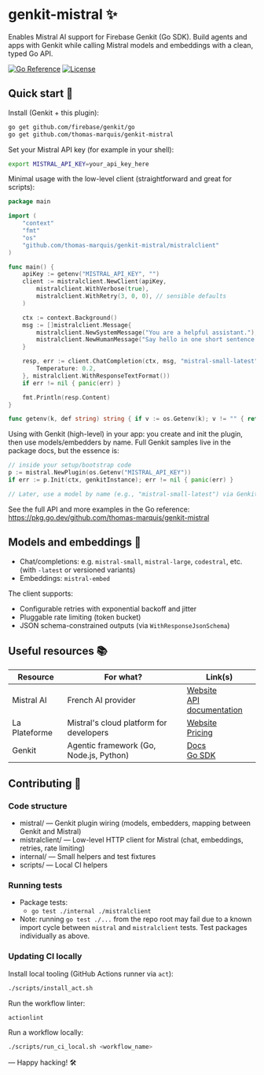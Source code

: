 # genkit-mistral ✨

Enables Mistral AI support for Firebase Genkit (Go SDK). Build agents and apps with Genkit while calling Mistral models and embeddings with a clean, typed Go API.

[![Go Reference](https://pkg.go.dev/badge/github.com/thomas-marquis/genkit-mistral.svg)](https://pkg.go.dev/github.com/thomas-marquis/genkit-mistral) [![License](https://img.shields.io/badge/license-Apache--2.0-blue.svg)](LICENCE)

## Quick start 🚀

Install (Genkit + this plugin):

```bash
go get github.com/firebase/genkit/go
go get github.com/thomas-marquis/genkit-mistral
```

Set your Mistral API key (for example in your shell):

```bash
export MISTRAL_API_KEY=your_api_key_here
```

Minimal usage with the low-level client (straightforward and great for scripts):

```go
package main

import (
    "context"
    "fmt"
    "os"
    "github.com/thomas-marquis/genkit-mistral/mistralclient"
)

func main() {
    apiKey := getenv("MISTRAL_API_KEY", "")
    client := mistralclient.NewClient(apiKey,
        mistralclient.WithVerbose(true),
        mistralclient.WithRetry(3, 0, 0), // sensible defaults
    )

    ctx := context.Background()
    msg := []mistralclient.Message{
        mistralclient.NewSystemMessage("You are a helpful assistant."),
        mistralclient.NewHumanMessage("Say hello in one short sentence."),
    }

    resp, err := client.ChatCompletion(ctx, msg, "mistral-small-latest", &mistralclient.ModelConfig{
        Temperature: 0.2,
    }, mistralclient.WithResponseTextFormat())
    if err != nil { panic(err) }

    fmt.Println(resp.Content)
}

func getenv(k, def string) string { if v := os.Getenv(k); v != "" { return v }; return def }
```

Using with Genkit (high-level) in your app: you create and init the plugin, then use models/embedders by name. Full Genkit samples live in the package docs, but the essence is:

```go
// inside your setup/bootstrap code
p := mistral.NewPlugin(os.Getenv("MISTRAL_API_KEY"))
if err := p.Init(ctx, genkitInstance); err != nil { panic(err) }

// Later, use a model by name (e.g., "mistral-small-latest") via Genkit's APIs.
```

See the full API and more examples in the Go reference: https://pkg.go.dev/github.com/thomas-marquis/genkit-mistral

## Models and embeddings 🧠

- Chat/completions: e.g. `mistral-small`, `mistral-large`, `codestral`, etc. (with `-latest` or versioned variants)
- Embeddings: `mistral-embed`

The client supports:
- Configurable retries with exponential backoff and jitter
- Pluggable rate limiting (token bucket)
- JSON schema-constrained outputs (via `WithResponseJsonSchema`)

## Useful resources 📚

| Resource      | For what?                                      | Link(s)                                                                                                             |
|---------------|-------------------------------------------------|---------------------------------------------------------------------------------------------------------------------|
| Mistral AI    | French AI provider                              | [Website](https://mistral.ai/) <br/> [API documentation](https://docs.mistral.ai/api/)                              |
| La Plateforme | Mistral's cloud platform for developers         | [Website](https://mistral.ai/products/la-plateforme) <br/> [Pricing](https://mistral.ai/pricing#api-pricing)        |
| Genkit        | Agentic framework (Go, Node.js, Python)         | [Docs](https://firebase.google.com/docs/genkit) <br/> [Go SDK](https://genkit.dev/go/docs/get-started-go/)          |

## Contributing 🤝

### Code structure

- mistral/ — Genkit plugin wiring (models, embedders, mapping between Genkit and Mistral)
- mistralclient/ — Low-level HTTP client for Mistral (chat, embeddings, retries, rate limiting)
- internal/ — Small helpers and test fixtures
- scripts/ — Local CI helpers

### Running tests

- Package tests:
  - `go test ./internal ./mistralclient`
- Note: running `go test ./...` from the repo root may fail due to a known import cycle between `mistral` and `mistralclient` tests. Test packages individually as above.

### Updating CI locally

Install local tooling (GitHub Actions runner via `act`):

```bash
./scripts/install_act.sh
```

Run the workflow linter:

```bash
actionlint
```

Run a workflow locally:

```bash
./scripts/run_ci_local.sh <workflow_name>
```

— Happy hacking! 🛠️